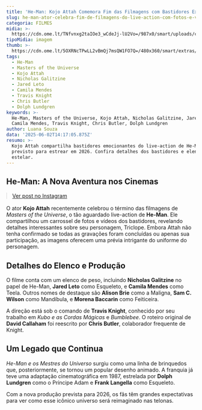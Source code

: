 ```yaml
---
title: 'He-Man: Kojo Attah Comemora Fim das Filmagens com Bastidores Exclusivos'
slug: he-man-ator-celebra-fim-de-filmagens-do-live-action-com-fotos-e-vdeos-do-set
categoria: FILMES
midia: >-
  https://cdn.ome.lt/TNfvnxg2taIOe3_wCdeJj-lU2Vo=/987x0/smart/uploads/conteudo/fotos/OMELETE_CAPA_-_2025-05-14T113636.473_frZR3LS.png
tipoMidia: imagem
thumb: >-
  https://cdn.ome.lt/5OXRNcTPwLL2vBmQj7msQW1FO7Q=/480x360/smart/extras/conteudos/omelete_THUMB_-_2025-06-02T100412.644.png
tags:
  - He-Man
  - Masters of the Universe
  - Kojo Attah
  - Nicholas Galitzine
  - Jared Leto
  - Camila Mendes
  - Travis Knight
  - Chris Butler
  - Dolph Lundgren
keywords: >-
  He-Man, Masters of the Universe, Kojo Attah, Nicholas Galitzine, Jared Leto,
  Camila Mendes, Travis Knight, Chris Butler, Dolph Lundgren
author: Luana Souza
data: '2025-06-02T14:17:05.875Z'
resumo: >-
  Kojo Attah compartilha bastidores emocionantes do live-action de He-Man,
  previsto para estrear em 2026. Confira detalhes dos bastidores e elenco
  estelar.
---
```


## He-Man: A Nova Aventura nos Cinemas

<blockquote class="instagram-media" data-instgrm-permalink="https://www.instagram.com/p/DKW3MiWspim/" data-instgrm-version="14" style="width:100%; max-width:540px; margin:1rem auto;"><a href="https://www.instagram.com/p/DKW3MiWspim/">Ver post no Instagram</a></blockquote>

O ator **Kojo Attah** recentemente celebrou o término das filmagens de *Masters of the Universe*, o tão aguardado live-action de **He-Man**. Ele compartilhou um carrossel de fotos e vídeos dos bastidores, revelando detalhes interessantes sobre seu personagem, Triclope. Embora Attah não tenha confirmado se todas as gravações foram concluídas ou apenas sua participação, as imagens oferecem uma prévia intrigante do uniforme do personagem.

## Detalhes do Elenco e Produção

O filme conta com um elenco de peso, incluindo **Nicholas Galitzine** no papel de He-Man, **Jared Leto** como Esqueleto, e **Camila Mendes** como Teela. Outros nomes de destaque são **Alison Brie** como a Maligna, **Sam C. Wilson** como Mandíbula, e **Morena Baccarin** como Feiticeira.

A direção está sob o comando de **Travis Knight**, conhecido por seu trabalho em *Kubo e as Cordas Mágicas* e *Bumblebee*. O roteiro original de **David Callaham** foi reescrito por **Chris Butler**, colaborador frequente de Knight.

## Um Legado que Continua

*He-Man e os Mestres do Universo* surgiu como uma linha de brinquedos que, posteriormente, se tornou um popular desenho animado. A franquia já teve uma adaptação cinematográfica em 1987, estrelada por **Dolph Lundgren** como o Príncipe Adam e **Frank Langella** como Esqueleto.

Com a nova produção prevista para 2026, os fãs têm grandes expectativas para ver como esse icônico universo será reimaginado nas telonas.
